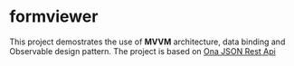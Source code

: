 # formviewer

This project demostrates the use of **MVVM** architecture, data binding and Observable design pattern.
The project is based on [Ona JSON Rest Api](https://api.ona.io/static/docs/index.html "Ona API")
